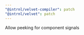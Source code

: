 ```yaml
---
"@intrnl/velvet-compiler": patch
"@intrnl/velvet": patch
---
```


Allow peeking for component signals
